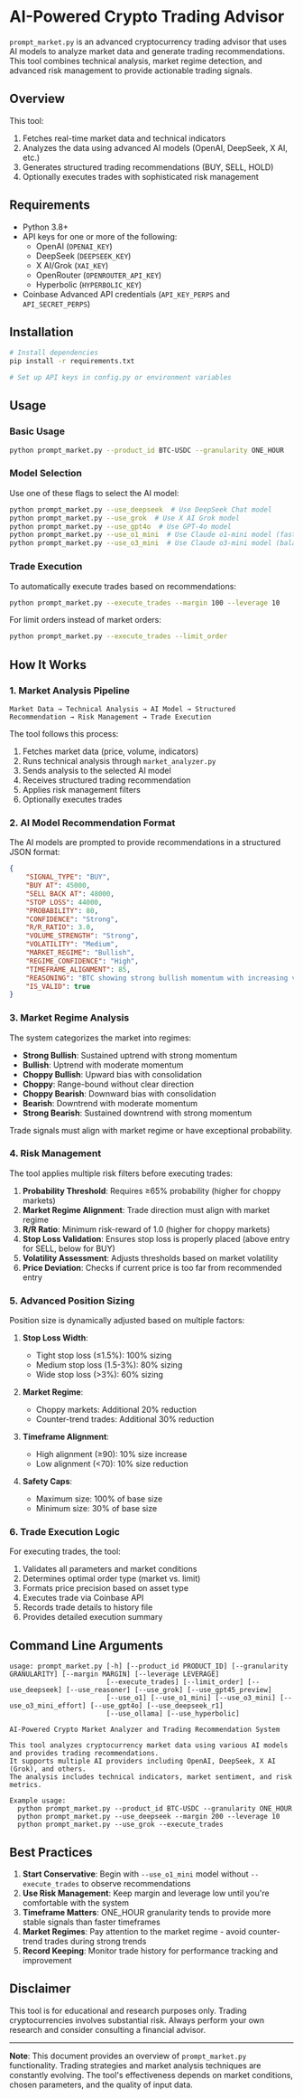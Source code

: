 # AI-Powered Crypto Trading Advisor

`prompt_market.py` is an advanced cryptocurrency trading advisor that uses AI models to analyze market data and generate trading recommendations. This tool combines technical analysis, market regime detection, and advanced risk management to provide actionable trading signals.

## Overview

This tool:
1. Fetches real-time market data and technical indicators
2. Analyzes the data using advanced AI models (OpenAI, DeepSeek, X AI, etc.)
3. Generates structured trading recommendations (BUY, SELL, HOLD)
4. Optionally executes trades with sophisticated risk management

## Requirements

- Python 3.8+
- API keys for one or more of the following:
  - OpenAI (`OPENAI_KEY`)
  - DeepSeek (`DEEPSEEK_KEY`)
  - X AI/Grok (`XAI_KEY`)
  - OpenRouter (`OPENROUTER_API_KEY`)
  - Hyperbolic (`HYPERBOLIC_KEY`)
- Coinbase Advanced API credentials (`API_KEY_PERPS` and `API_SECRET_PERPS`)

## Installation

```bash
# Install dependencies
pip install -r requirements.txt

# Set up API keys in config.py or environment variables
```

## Usage

### Basic Usage

```bash
python prompt_market.py --product_id BTC-USDC --granularity ONE_HOUR
```

### Model Selection

Use one of these flags to select the AI model:

```bash
python prompt_market.py --use_deepseek  # Use DeepSeek Chat model
python prompt_market.py --use_grok  # Use X AI Grok model
python prompt_market.py --use_gpt4o  # Use GPT-4o model
python prompt_market.py --use_o1_mini  # Use Claude o1-mini model (faster)
python prompt_market.py --use_o3_mini  # Use Claude o3-mini model (balanced)
```

### Trade Execution

To automatically execute trades based on recommendations:

```bash
python prompt_market.py --execute_trades --margin 100 --leverage 10
```

For limit orders instead of market orders:
```bash
python prompt_market.py --execute_trades --limit_order
```

## How It Works

### 1. Market Analysis Pipeline

```
Market Data → Technical Analysis → AI Model → Structured Recommendation → Risk Management → Trade Execution
```

The tool follows this process:
1. Fetches market data (price, volume, indicators)
2. Runs technical analysis through `market_analyzer.py`
3. Sends analysis to the selected AI model
4. Receives structured trading recommendation
5. Applies risk management filters
6. Optionally executes trades

### 2. AI Model Recommendation Format

The AI models are prompted to provide recommendations in a structured JSON format:

```json
{
    "SIGNAL_TYPE": "BUY",
    "BUY AT": 45000,
    "SELL BACK AT": 48000,
    "STOP LOSS": 44000,
    "PROBABILITY": 80,
    "CONFIDENCE": "Strong",
    "R/R_RATIO": 3.0,
    "VOLUME_STRENGTH": "Strong",
    "VOLATILITY": "Medium",
    "MARKET_REGIME": "Bullish",
    "REGIME_CONFIDENCE": "High",
    "TIMEFRAME_ALIGNMENT": 85,
    "REASONING": "BTC showing strong bullish momentum with increasing volume, higher lows, and positive news sentiment.",
    "IS_VALID": true
}
```

### 3. Market Regime Analysis

The system categorizes the market into regimes:
- **Strong Bullish**: Sustained uptrend with strong momentum
- **Bullish**: Uptrend with moderate momentum
- **Choppy Bullish**: Upward bias with consolidation
- **Choppy**: Range-bound without clear direction
- **Choppy Bearish**: Downward bias with consolidation
- **Bearish**: Downtrend with moderate momentum
- **Strong Bearish**: Sustained downtrend with strong momentum

Trade signals must align with market regime or have exceptional probability.

### 4. Risk Management

The tool applies multiple risk filters before executing trades:

1. **Probability Threshold**: Requires ≥65% probability (higher for choppy markets)
2. **Market Regime Alignment**: Trade direction must align with market regime
3. **R/R Ratio**: Minimum risk-reward of 1.0 (higher for choppy markets)
4. **Stop Loss Validation**: Ensures stop loss is properly placed (above entry for SELL, below for BUY)
5. **Volatility Assessment**: Adjusts thresholds based on market volatility
6. **Price Deviation**: Checks if current price is too far from recommended entry

### 5. Advanced Position Sizing

Position size is dynamically adjusted based on multiple factors:

1. **Stop Loss Width**:
   - Tight stop loss (≤1.5%): 100% sizing
   - Medium stop loss (1.5-3%): 80% sizing
   - Wide stop loss (>3%): 60% sizing

2. **Market Regime**:
   - Choppy markets: Additional 20% reduction
   - Counter-trend trades: Additional 30% reduction

3. **Timeframe Alignment**:
   - High alignment (≥90): 10% size increase
   - Low alignment (<70): 10% size reduction

4. **Safety Caps**:
   - Maximum size: 100% of base size
   - Minimum size: 30% of base size

### 6. Trade Execution Logic

For executing trades, the tool:

1. Validates all parameters and market conditions
2. Determines optimal order type (market vs. limit)
3. Formats price precision based on asset type
4. Executes trade via Coinbase API
5. Records trade details to history file
6. Provides detailed execution summary

## Command Line Arguments

```
usage: prompt_market.py [-h] [--product_id PRODUCT_ID] [--granularity GRANULARITY] [--margin MARGIN] [--leverage LEVERAGE]
                        [--execute_trades] [--limit_order] [--use_deepseek] [--use_reasoner] [--use_grok] [--use_gpt45_preview]
                        [--use_o1] [--use_o1_mini] [--use_o3_mini] [--use_o3_mini_effort] [--use_gpt4o] [--use_deepseek_r1]
                        [--use_ollama] [--use_hyperbolic]

AI-Powered Crypto Market Analyzer and Trading Recommendation System

This tool analyzes cryptocurrency market data using various AI models and provides trading recommendations.
It supports multiple AI providers including OpenAI, DeepSeek, X AI (Grok), and others.
The analysis includes technical indicators, market sentiment, and risk metrics.

Example usage:
  python prompt_market.py --product_id BTC-USDC --granularity ONE_HOUR
  python prompt_market.py --use_deepseek --margin 200 --leverage 10
  python prompt_market.py --use_grok --execute_trades
```

## Best Practices

1. **Start Conservative**: Begin with `--use_o1_mini` model without `--execute_trades` to observe recommendations
2. **Use Risk Management**: Keep margin and leverage low until you're comfortable with the system
3. **Timeframe Matters**: ONE_HOUR granularity tends to provide more stable signals than faster timeframes
4. **Market Regimes**: Pay attention to the market regime - avoid counter-trend trades during strong trends
5. **Record Keeping**: Monitor trade history for performance tracking and improvement

## Disclaimer

This tool is for educational and research purposes only. Trading cryptocurrencies involves substantial risk. Always perform your own research and consider consulting a financial advisor.

---

**Note**: This document provides an overview of `prompt_market.py` functionality. Trading strategies and market analysis techniques are constantly evolving. The tool's effectiveness depends on market conditions, chosen parameters, and the quality of input data.